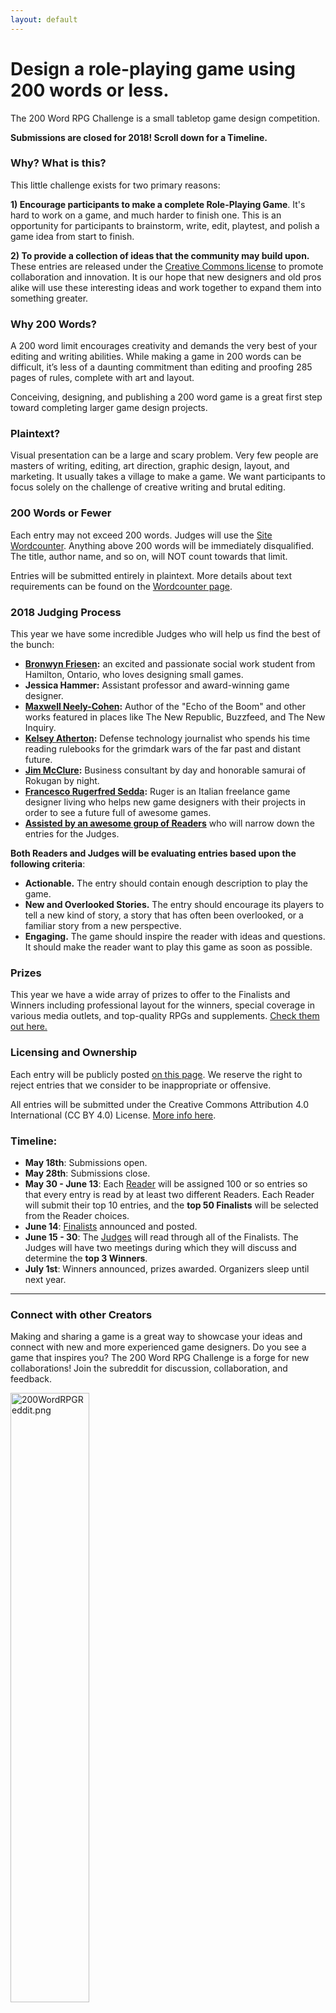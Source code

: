 ```yaml
---
layout: default
---
```


# Design a role-playing game using 200 words or less.

The 200 Word RPG Challenge is a small tabletop game design competition.

**Submissions are closed for 2018! Scroll down for a Timeline.** 

### Why? What is this?

This little challenge exists for two primary reasons:

**1) Encourage participants to make a complete Role-Playing Game**. It's hard to work on a game, and much harder to finish one. This is an opportunity for participants to brainstorm, write, edit, playtest, and polish a game idea from start to finish.

**2) To provide a collection of ideas that the community may build upon.** These entries are released under the [Creative Commons license]({{site.baseurl}}/licensing) to promote collaboration and innovation. It is our hope that new designers and old pros alike will use these interesting ideas and work together to expand them into something greater.

### Why 200 Words?

A 200 word limit encourages creativity and demands the very best of your editing and writing abilities. While making a game in 200 words can be difficult, it’s less of a daunting commitment than editing and proofing 285 pages of rules, complete with art and layout.

Conceiving, designing, and publishing a 200 word game is a great first step toward completing larger game design projects.

### Plaintext?

Visual presentation can be a large and scary problem. Very few people are masters of writing, editing, art direction, graphic design, layout, and marketing. It usually takes a village to make a game. We want participants to focus solely on the challenge of creative writing and brutal editing.

### 200 Words or Fewer

Each entry may not exceed 200 words. Judges will use the [Site Wordcounter]({{site.baseurl}}/wordcount). Anything above 200 words will be immediately disqualified. The title, author name, and so on, will NOT count towards that limit.

Entries will be submitted entirely in plaintext. More details about text requirements can be found on the [Wordcounter page]({{site.baseurl}}/wordcount).

### 2018 Judging Process

This year we have some incredible Judges who will help us find the best of the bunch:

* **[Bronwyn Friesen](https://www.facebook.com/TildeSee):** an excited and passionate social work student from Hamilton, Ontario, who loves designing small games.
* **Jessica Hammer:** Assistant professor and award-winning game designer.
* **[Maxwell Neely-Cohen](https://www.maxwellneelycohen.com/):** Author of the "Echo of the Boom" and other works featured in places like The New Republic, Buzzfeed, and The New Inquiry.
* **[Kelsey Atherton](https://www.popsci.com/popsci-authors/kelsey-d-atherton):** Defense technology journalist who spends his time reading rulebooks for the grimdark wars of the far past and distant future.
* **[Jim McClure](http://oneshotpodcast.com/author/jimmcclure/):** Business consultant by day and honorable samurai of Rokugan by night.
* **[Francesco Rugerfred Sedda](http://www.rugerfred.com/):** Ruger is an Italian freelance game designer living who helps new game designers with their projects in order to see a future full of awesome games.
* **[Assisted by an awesome group of Readers]({{site.baseurl}}/readers)** who will narrow down the entries for the Judges.

**Both Readers and Judges will be evaluating entries based upon the following criteria**:

* **Actionable.** The entry should contain enough description to play the game.
* **New and Overlooked Stories.** The entry should encourage its players to tell a new kind of story, a story that has often been overlooked, or a familiar story from a new perspective.
* **Engaging.** The game should inspire the reader with ideas and questions. It should make the reader want to play this game as soon as possible.

### Prizes

This year we have a wide array of prizes to offer to the Finalists and Winners including professional layout for the winners, special coverage in various media outlets, and top-quality RPGs and supplements. [Check them out here.]({{site.baseurl}}/prizes)

### Licensing and Ownership
Each entry will be publicly posted [on this page]({{site.baseurl}}/2018entries). We reserve the right to reject entries that we consider to be inappropriate or offensive. 

All entries will be submitted under the Creative Commons Attribution 4.0 International (CC BY 4.0) License. [More info here]({{site.baseurl}}/licensing).

### Timeline:

* **May 18th**: Submissions open. 
* **May 28th**: Submissions close.
* **May 30 - June 13**: Each [Reader]({{site.baseurl}}/readers) will be assigned 100 or so entries so that every entry is read by at least two different Readers. Each Reader will submit their top 10 entries, and the **top 50 Finalists** will be selected from the Reader choices.
* **June 14**: [Finalists]({{site.baseurl}}/winners) announced and posted.
* **June 15 - 30**: The [Judges]({{site.baseurl}}/judges) will read through all of the Finalists. The Judges will have two meetings during which they will discuss and determine the **top 3 Winners**.
* **July 1st**: Winners announced, prizes awarded. Organizers sleep until next year.

<hr>

### Connect with other Creators

Making and sharing a game is a great way to showcase your ideas and connect with new and more experienced game designers. Do you see a game that inspires you? The 200 Word RPG Challenge is a forge for new collaborations! Join the subreddit for discussion, collaboration, and feedback.

<a href="https://www.reddit.com/r/200wordrpg/"><img src="{{site.baseurl}}/assets/images/200wordreddit.png" style="width:50%" alt="200WordRPGReddit.png"></a>
